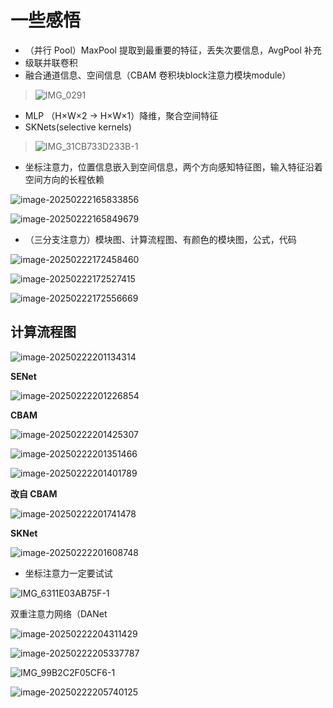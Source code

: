 # 一些感悟

- （并行 Pool）MaxPool 提取到最重要的特征，丢失次要信息，AvgPool 补充
- 级联并联卷积
- 融合通道信息、空间信息（CBAM 卷积块block注意力模块module）

> ![IMG_0291](images/IMG_0291.jpg)

- MLP （H×W×2 → H×W×1）降维，聚合空间特征
- SKNets(selective kernels)

> ![IMG_31CB733D233B-1](images/IMG_31CB733D233B-1.jpeg)

- 坐标注意力，位置信息嵌入到空间信息，两个方向感知特征图，输入特征沿着空间方向的长程依赖

![image-20250222165833856](images/image-20250222165833856.png)

![image-20250222165849679](images/image-20250222165849679.png)

- （三分支注意力）模块图、计算流程图、有颜色的模块图，公式，代码

![image-20250222172458460](images/image-20250222172458460.png)

![image-20250222172527415](images/image-20250222172527415.png)

![image-20250222172556669](images/image-20250222172556669.png)

## 计算流程图

![image-20250222201134314](images/image-20250222201134314.png)

**SENet**

![image-20250222201226854](images/image-20250222201226854.png)



**CBAM** 

![image-20250222201425307](images/image-20250222201425307.png)

![image-20250222201351466](images/image-20250222201351466.png)

![image-20250222201401789](images/image-20250222201401789.png)



**改自 CBAM** 

![image-20250222201741478](images/image-20250222201741478.png)

**SKNet**

![image-20250222201608748](images/image-20250222201608748.png)

- 坐标注意力一定要试试

![IMG_6311E03AB75F-1](images/IMG_6311E03AB75F-1.jpeg)

双重注意力网络（DANet

![image-20250222204311429](images/image-20250222204311429.png)

![image-20250222205337787](images/image-20250222205337787.png)

![IMG_99B2C2F05CF6-1](images/IMG_99B2C2F05CF6-1.jpeg)

![image-20250222205740125](images/image-20250222205740125.png)



